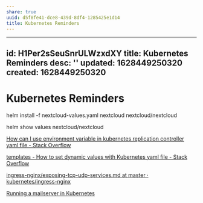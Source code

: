 ```yaml
---
share: true
uuid: d5f8fe41-dce8-439d-8df4-1285425e1d14
title: Kubernetes Reminders
---
```

---
id: H1Per2sSeuSnrULWzxdXY
title: Kubernetes Reminders
desc: ''
updated: 1628449250320
created: 1628449250320
---
# Kubernetes Reminders
helm install -f nextcloud-values.yaml nextcloud nextcloud/nextcloud

helm show values nextcloud/nextcloud

[How can I use environment variable in kubernetes replication controller yaml file - Stack Overflow](https://stackoverflow.com/questions/36504161/how-can-i-use-environment-variable-in-kubernetes-replication-controller-yaml-fil)

[templates - How to set dynamic values with Kubernetes yaml file - Stack Overflow](https://stackoverflow.com/questions/48296082/how-to-set-dynamic-values-with-kubernetes-yaml-file)

[ingress-nginx/exposing-tcp-udp-services.md at master · kubernetes/ingress-nginx](https://github.com/kubernetes/ingress-nginx/blob/master/docs/user-guide/exposing-tcp-udp-services.md)

[Running a mailserver in Kubernetes](https://kruyt.org/running-a-mailserver-in-kubernetes/)
